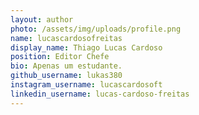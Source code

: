 ```yaml
---
layout: author
photo: /assets/img/uploads/profile.png
name: lucascardosofreitas
display_name: Thiago Lucas Cardoso
position: Editor Chefe
bio: Apenas um estudante.
github_username: lukas380
instagram_username: lucascardosoft
linkedin_username: lucas-cardoso-freitas
---
```


